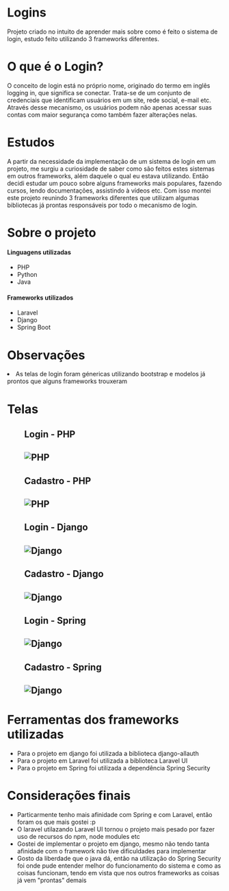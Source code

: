 # Logins
Projeto criado no intuito de aprender mais sobre como é feito o sistema de login, estudo feito utilizando 3 frameworks diferentes.

# O que é o Login? 
<p>
O conceito de login está no próprio nome, originado do termo em inglês logging in, que significa se conectar. Trata-se de um conjunto de credenciais que identificam usuários em um site, rede social, e-mail etc. Através desse mecanismo, os usuários podem não apenas acessar suas contas com maior segurança como também fazer alterações nelas.  
</p>
 
 # Estudos
 <p>
    A partir da necessidade da implementação de um sistema de login em um projeto, me surgiu a curiosidade de saber como são feitos estes sistemas em outros frameworks, além daquele o qual eu estava utilizando. Então decidi estudar um pouco sobre alguns frameworks mais populares, fazendo cursos, lendo documentações, assistindo à vídeos etc. Com isso montei este projeto reunindo 3 frameworks diferentes que utilizam algumas bibliotecas já prontas responsáveis por todo o mecanismo de login. 
 </p>
 
 # Sobre o projeto
 
 <h4> Linguagens utilizadas </h4>
 <ul>
   <li> PHP </li>
   <li> Python </li>
   <li> Java </li>
 </ul>
 
  <h4> Frameworks utilizados</h4>
 <ul>
 <li> Laravel </li>
 <li> Django </li>
 <li> Spring Boot</li>
 </ul>
 
 # Observações 
 <li> As telas de login foram génericas utilizando bootstrap e modelos já prontos que alguns frameworks trouxeram
 
# Telas
 
 <figure>
   <h2>Login - PHP<h2>
   <img src="https://i.imgur.com/p6WHkAb.png" title="PHP" />
 </figure>
  
 <figure>
   <h2>Cadastro - PHP<h2>
   <img src="https://i.imgur.com/Mls3ihn.png" title="PHP" />
 </figure>
    
 <figure>
   <h2>Login - Django<h2>
   <img src="https://i.imgur.com/Ft4nsOZ.png" title="Django" />
 </figure>

 <figure>
   <h2>Cadastro - Django <h2>
   <img src="https://i.imgur.com/MImGPhN.png" title="Django" />
 </figure>
    
 <figure>
   <h2>Login - Spring<h2>
   <img src="https://i.imgur.com/0FvRHmm.png" title="Django" />
 </figure>

 <figure>
   <h2>Cadastro - Spring <h2>
   <img src="https://i.imgur.com/blGaY0f.png" title="Django" />
 </figure>
    
 # Ferramentas dos frameworks utilizadas
   <ul>
    <li> Para o projeto em django foi utilizada a biblioteca django-allauth </li>
    <li> Para o projeto em Laravel foi utilizada a biblioteca Laravel UI </li>
    <li> Para o projeto em Spring foi utilizada a dependência Spring Security </li>
   </ul>
    
 # Considerações finais
   <ul>  
    <li> Particarmente tenho mais afinidade com Spring e com Laravel, então foram os que mais gostei :p </li>
    <li> O laravel utilazando Laravel UI tornou o projeto mais pesado por fazer uso de recursos do npm, node modules etc </li>
    <li> Gostei de implementar o projeto em django, mesmo não tendo tanta afinidade com o framework não tive dificuldades para implementar </li>
    <li> Gosto da liberdade que o java dá, então na utilização do Spring Security foi onde pude entender melhor do funcionamento do sistema e como as coisas funcionam, tendo em vista que nos outros frameworks as coisas já vem "prontas" demais </li>
    </ul>
    
    
    
